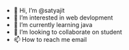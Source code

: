 - 👋 Hi, I’m @satyajit
- 👀 I’m interested in web devlopment
- 🌱 I’m currently learning java
- 💞️ I’m looking to collaborate on student
- 📫 How to reach me email

<!---
satyajit3330/satyajit3330 is a ✨ special ✨ repository because its `README.md` (this file) appears on your GitHub profile.
You can click the Preview link to take a look at your changes.
--->
